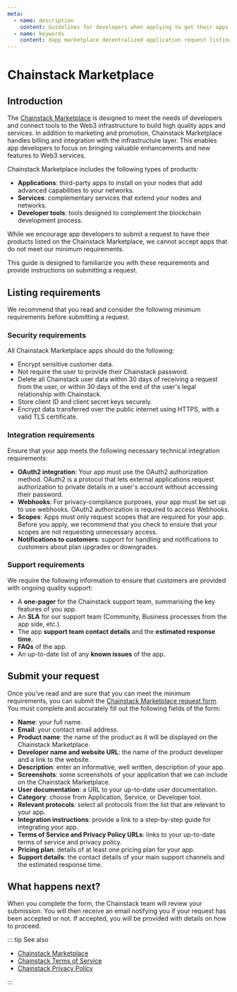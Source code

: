 ```yaml
---
meta:
  - name: description
    content: Guidelines for developers when applying to get their apps listed on the Chainstack Marketplace.
  - name: keywords
    content: dapp marketplace decentralized application request listing guidelines requirements
---
```


# Chainstack Marketplace 

## Introduction

The <a href="https://chainstack.com/marketplace/" target="_blank">Chainstack Marketplace</a> is designed to meet the needs of developers and connect tools to the Web3 infrastructure to build high quality apps and services. In addition to marketing and promotion, Chainstack Marketplace handles billing and integration with the infrastructure layer. This enables app developers to focus on bringing valuable enhancements and new features to Web3 services.  

Chainstack Marketplace includes the following types of products: 

* **Applications**: third-party apps to install on your nodes that add advanced capabilities to your networks.
* **Services**: complementary services that extend your nodes and networks. 
* **Developer tools**: tools designed to complement the blockchain development process. 
  

While we encourage app developers to submit a request to have their products listed on the Chainstack Marketplace, we cannot accept apps that do not meet our minimum requirements. 

This guide is designed to familiarize you with these requirements and provide instructions on submitting a request. 



## Listing requirements

We recommend that you read and consider the following minimum requirements before submitting a request.  


### Security requirements

All Chainstack Marketplace apps should do the following: 

* Encrypt sensitive customer data. 
* Not require the user to provide their Chainstack password. 
* Delete all Chainstack user data within 30 days of receiving a request from the user, or within 30 days of the end of the user's legal relationship with Chainstack. 
* Store client ID and client secret keys securely. 
* Encrypt data transferred over the public internet using HTTPS, with a valid TLS certificate. 


### Integration requirements

Ensure that your app meets the following necessary technical integration requirements: 

* **OAuth2 integration**: Your app must use the OAuth2 authorization method. OAuth2 is a protocol that lets external applications request authorization to private details in a user's account without accessing their password.
* **Webhooks**: For privacy-compliance purposes, your app must be set up to use webhooks. OAuth2 authorization is required to access Webhooks. 
* **Scopes**: Apps must only request scopes that are required for your app. Before you apply, we recommend that you check to ensure that your scopes are not requesting unnecessary access. 
* **Notifications to customers**: support for handling and notifications to customers about plan upgrades or downgrades.  
  

### Support requirements

We require the following information to ensure that customers are provided with ongoing quality support:

* A **one-pager** for the Chainstack support team, summarising the key features of you app. 
* An **SLA** for our support team (Community, Business processes from the app side, etc.). 
* The app **support team contact details** and the **estimated response time**. 
* **FAQs** of the app. 
* An up-to-date list of any **known issues** of the app. 



## Submit your request

Once you’ve read and are sure that you can meet the minimum requirements, you can submit the <a href="https://forms.office.com/r/CmFBBb1ySy" target="_blank">Chainstack Marketplace request form</a>. You must complete and accurately fill out the following fields of the form:  
* **Name**: your full name. 
* **Email**: your contact email address. 
* **Product name**: the name of the product as it will be displayed on the Chainstack Marketplace. 
* **Developer name and website URL**: the name of the product developer and a link to the website. 
* **Description**: enter an informative, well written, description of your app. 
* **Screenshots**: some screenshots of your application that we can include on the Chainstack Marketplace.  
* **User documentation**: a URL to your up-to-date user documentation. 
* **Category**: choose from Application, Service, or Developer tool.  
* **Relevant protocols**: select all protocols from the list that are relevant to your app.  
* **Integration instructions**: provide a link to a step-by-step guide for integrating your app. 
* **Terms of Service and Privacy Policy URLs**: links to your up-to-date terms of service and privacy policy.
* **Pricing plan**: details of at least one pricing plan for your app. 
* **Support details**: the contact details of your main support channels and the estimated response time. 

## What happens next?
When you complete the form, the Chainstack team will review your submission. You will then receive an email notifying you if your request has been accepted or not. If accepted, you will be provided with details on how to proceed.  


::: tip See also

* <a href="https://chainstack.com/marketplace/" target="_blank">Chainstack Marketplace</a>
* <a href="https://chainstack.com/tos/" target="_blank">Chainstack Terms of Service</a>
* <a href="https://chainstack.com/privacy/" target="_blank">Chainstack Privacy Policy</a>

:::
